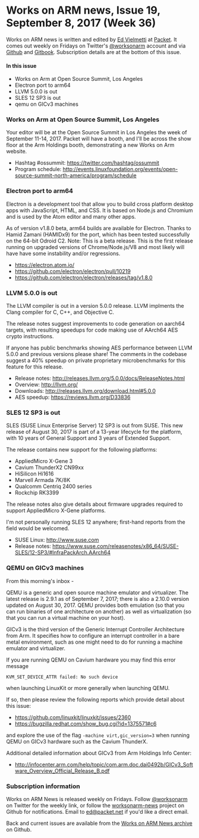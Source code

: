 # Works on ARM news, Issue 19, September 8, 2017 (Week 36)

Works on ARM news is written and edited by [Ed Vielmetti] at [Packet]. It comes out weekly on Fridays on Twitter's [@worksonarm] account and via [Github] and [Gitbook]. Subscription details are at the bottom of this issue.

[Ed Vielmetti]:https://www.packet.net/about/ed-vielmetti/
[Packet]:https://www.packet.net
[@worksonarm]:https://twitter.com/worksonarm
[Github]:http://github.com/vielmetti/worksonarm-news
[Gitbook]:https://vielmetti.gitbooks.io/works-on-arm-news/content/

#### In this issue

* Works on Arm at Open Source Summit, Los Angeles
* Electron port to arm64
* LLVM 5.0.0 is out
* SLES 12 SP3 is out
* qemu on GICv3 machines

### Works on Arm at Open Source Summit, Los Angeles

Your editor will be at the Open Source Summit in Los Angeles
the week of September 11-14, 2017. Packet will have a booth,
and I'll be across the show floor at the Arm Holdings booth,
demonstrating a new Works on Arm website.

* Hashtag #ossummit: https://twitter.com/hashtag/ossummit
* Program schedule: http://events.linuxfoundation.org/events/open-source-summit-north-america/program/schedule

### Electron port to arm64

Electron is a development tool that allow you to build cross platform
desktop apps with JavaScript, HTML, and CSS.  It is based on Node.js
and Chromium and is used by the Atom editor and many other apps.

As of version v1.8.0 beta, arm64 builds are available for Electron.
Thanks to Hamid Zamani (HAMIDx9) for the port, which has been tested
successfully on the 64-bit Odroid C2. Note: This is a beta release.
This is the first release running on upgraded versions of
Chrome/Node.js/V8 and most likely will have have some instability
and/or regressions.

* https://electron.atom.io/
* https://github.com/electron/electron/pull/10219
* https://github.com/electron/electron/releases/tag/v1.8.0

### LLVM 5.0.0 is out

The LLVM compiler is out in a version 5.0.0 release.
LLVM implments the Clang compiler for C, C++, and Objective C.

The release notes suggest improvements to code generation on aarch64
targets, with resulting speedups for code making use of AArch64 AES
crypto instructions. 

If anyone has public benchmarks showing AES performance between LLVM 5.0.0
and previous versions please share! The comments in the codebase
suggest a 40% speedup on private proprietary microbenchmarks
for this feature for this release.

* Release notes: http://releases.llvm.org/5.0.0/docs/ReleaseNotes.html
* Overview: http://llvm.org/
* Downloads: http://releases.llvm.org/download.html#5.0.0
* AES speedup: https://reviews.llvm.org/D33836

### SLES 12 SP3 is out

SLES (SUSE Linux Enterprise Server) 12 SP3 is out from SUSE.
This new release of August 30, 2017 is part of a 13-year lifecycle
for the platform, with 10 years of General Support and 3 years
of Extended Support.

The release contains new support for the following platforms:

* AppliedMicro X-Gene 3
* Cavium ThunderX2 CN99xx
* HiSilicon Hi1616
* Marvell Armada 7K/8K
* Qualcomm Centriq 2400 series
* Rockchip RK3399

The release notes also give details about firmware upgrades
required to support AppliedMicro X-Gene platforms.

I'm not personally running SLES 12 anywhere; first-hand reports
from the field would be welcomed.

* SUSE Linux: http://www.suse.com
* Release notes: https://www.suse.com/releasenotes/x86_64/SUSE-SLES/12-SP3/#InfraPackArch.AArch64

### QEMU on GICv3 machines

From this morning's inbox -

QEMU is a generic and open source machine emulator and virtualizer.
The latest release is 2.9.1 as of September 7, 2017; there is also
a 2.10.0 version updated on August 30, 2017. QEMU provides both
emulation (so that you can run binaries of one architecture on another)
as well as virtualization (so that you can run a virtual machine on
your host).

GICv3 is the third version of the Generic Interrupt Controller Architecture 
from Arm. It specifies how to configure an interrupt
controller in a bare metal environment, such as one might
need to do for running a machine emulator and virtualizer.

If you are running QEMU on Cavium hardware you may find this error
message
```
KVM_SET_DEVICE_ATTR failed: No such device
```
when launching LinuxKit or more generally when launching QEMU.

If so, then please review the following reports which provide detail
about this issue:

* https://github.com/linuxkit/linuxkit/issues/2360
* https://bugzilla.redhat.com/show_bug.cgi?id=1375571#c6

and explore the use of the flag `-machine virt,gic_version=3` when
running QEMU on GICv3 hardware such as the Cavium ThunderX.

Additional detailed information about GICv3 from Arm Holdings Info Center:

* http://infocenter.arm.com/help/topic/com.arm.doc.dai0492b/GICv3_Software_Overview_Official_Release_B.pdf

### Subscription information

Works on ARM News is released weekly on Fridays.
Follow [@worksonarm] on Twitter for the weekly link,
or follow the [worksonarm-news] project on Github
for notifications.
Email to ed@packet.net if you'd like a direct email.

Back and current issues are available from the 
[Works on ARM News archive] on Github.

[Works on ARM News archive]:http://github.com/vielmetti/worksonarm-news
[worksonarm-news]:http://github.com/vielmetti/worksonarm-news
[worksonarm]:https://twitter.com/worksonarm


